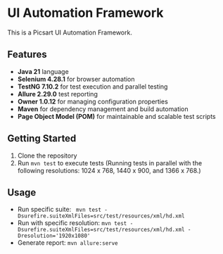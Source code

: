 # UI Automation Framework

This is a Picsart UI Automation Framework.

## Features
- **Java 21** language
- **Selenium 4.28.1** for browser automation
- **TestNG 7.10.2** for test execution and parallel testing
- **Allure 2.29.0** test reporting
- **Owner 1.0.12** for managing configuration properties
- **Maven** for dependency management and build automation
- **Page Object Model (POM)** for maintainable and scalable test scripts

## Getting Started
1. Clone the repository
2. Run `mvn test` to execute tests (Running tests in parallel with the following resolutions: 1024 x 768, 1440 x 900, and 1366 x 768.)

## Usage
- Run specific suite: ` mvn test -Dsurefire.suiteXmlFiles=src/test/resources/xml/hd.xml`
- Run with specific resolution: `mvn test -Dsurefire.suiteXmlFiles=src/test/resources/xml/hd.xml -Dresolution='1920x1080'`
- Generate report: `mvn allure:serve`